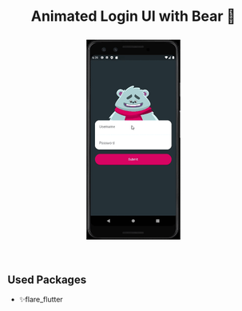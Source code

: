 <h1 align="center">
  Animated Login UI with Bear 🐻
</h1>

<h2 align="center">
  <img src="./example.gif" height="400" />
</h2>

<br />

## Used Packages

- ✨flare_flutter
